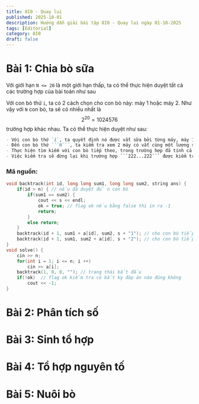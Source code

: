 ```yaml
---
title: 8I0 - Quay lui
published: 2025-10-01
description: Hướng dẫn giải bài tập 8I0 - Quay lui ngày 01-10-2025
tags: [Editorial]
category: 8I0
draft: false
---
```


# **Bài 1: Chia bò sữa**

Với giới hạn ```N <= 20``` là một giới hạn thấp, ta có thể thực hiện duyệt tất cả các trường hợp của bài toán như sau

Với con bò thứ ```i```, ta có 2 cách chọn cho con bò này: máy 1 hoặc máy 2. Như vậy với ```N``` con bò, ta sẽ có nhiều nhất là $$2^{20} = 1024576$$ trường hợp khác nhau. Ta có thể thực hiện duyệt như sau: 

```markdown
- Với con bò thứ `i`, ta quyết định nó được vắt sữa bởi từng máy, máy 1 -> máy 2, duy trì tổng lượng sữa mà mỗi máy vắt
- Đến con bò thứ ```N```, ta kiểm tra xem 2 máy có vắt cùng một lượng sữa không, nếu có thì ta đã tìm được 1 kết quả.
- Thực hiện tìm kiếm với con bò tiếp theo, trong trường hợp đã tính cả 2 trường hợp, ta quay lại con bò trước nó
- Việc kiểm tra sẽ dừng lại khi trường hợp ```222...222``` được kiểm tra
```

### Mã nguồn: 

```cpp
void backtrack(int id, long long sum1, long long sum2, string ans) {
    if(id > n) { // nếu đã duyệt đủ n con bò
        if(sum1 == sum2) {
            cout << s << endl;
            ok = true; // flag ok nếu bằng false thì in ra -1
            return;
        }
        else return;
    }
    backtrack(id + 1, sum1 + a[id], sum2, s + "1"); // cho con bò tiếp theo vào máy 1
    backtrack(id + 1, sum1, sum2 + a[id], s + "2"); // cho con bò tiếp theo vào máy 2
}
void solve() {
    cin >> n;
    for(int i = 1; i <= n; i ++) 
        cin >> a[i];
    backtrack(1, 0, 0, ""); // trạng thái bắt đầu
    if(!ok)  // flag ok kiểm tra có bất kỳ đáp án nào đúng không
        cout << -1;
}
```

# **Bài 2: Phân tích số**
# **Bài 3: Sinh tổ hợp**
# **Bài 4: Tổ hợp nguyên tố**
# **Bài 5: Nuôi bò**

